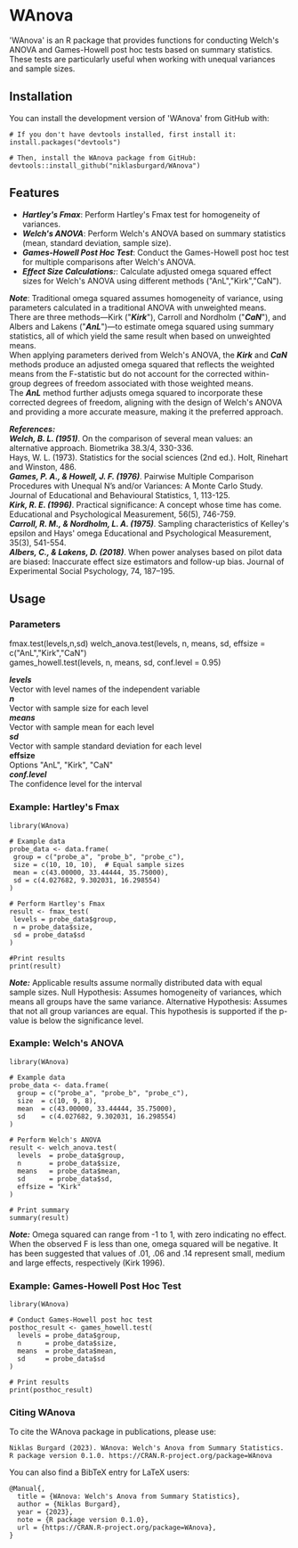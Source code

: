 # WAnova

'WAnova' is an R package that provides functions for conducting Welch's ANOVA and Games-Howell post hoc tests based on summary statistics. These tests are particularly useful when working with unequal variances and sample sizes.

## Installation

You can install the development version of 'WAnova' from GitHub with:
```
# If you don't have devtools installed, first install it:
install.packages("devtools")

# Then, install the WAnova package from GitHub:
devtools::install_github("niklasburgard/WAnova")
```

## Features

+ ***Hartley's Fmax***: Perform Hartley's Fmax test for homogeneity of variances.
+ ***Welch's ANOVA***: Perform Welch's ANOVA based on summary statistics (mean, standard deviation, sample size).
+ ***Games-Howell Post Hoc Test***: Conduct the Games-Howell post hoc test for multiple comparisons after Welch's ANOVA.
+ ***Effect Size Calculations:***: Calculate adjusted omega squared effect sizes for Welch's ANOVA using different methods ("AnL","Kirk","CaN").

***Note***: Traditional omega squared assumes homogeneity of variance, using parameters calculated in a traditional ANOVA with unweighted means. There are three methods—Kirk ("***Kirk***"), Carroll and Nordholm ("***CaN***"), and Albers and Lakens ("***AnL***")—to estimate omega squared using summary statistics, all of which yield the same result when based on unweighted means.  
When applying parameters derived from Welch's ANOVA, the ***Kirk*** and ***CaN*** methods produce an adjusted omega squared that reflects the weighted means from the F-statistic but do not account for the corrected within-group degrees of freedom associated with those weighted means.  
The ***AnL*** method further adjusts omega squared to incorporate these corrected degrees of freedom, aligning with the design of Welch's ANOVA and providing a more accurate measure, making it the preferred approach.

***References:***  
***Welch, B. L. (1951)***. On the comparison of several mean values: an alternative approach. Biometrika 38.3/4, 330-336.  
Hays, W. L. (1973). Statistics for the social sciences (2nd ed.). Holt, Rinehart and Winston, 486.  
***Games, P. A., & Howell, J. F. (1976)***. Pairwise Multiple Comparison Procedures with Unequal N’s and/or Variances: A Monte Carlo Study. Journal of Educational and Behavioural Statistics, 1, 113-125.  
***Kirk, R. E. (1996)***. Practical significance: A concept whose time has come. Educational and Psychological Measurement, 56(5), 746-759.  
***Carroll, R. M., & Nordholm, L. A. (1975)***. Sampling characteristics of Kelley's epsilon and Hays' omega Educational and Psychological Measurement, 35(3), 541-554.  
***Albers, C., & Lakens, D. (2018)***. When power analyses based on pilot data are biased: Inaccurate effect size estimators and follow-up bias. Journal of Experimental Social Psychology, 74, 187–195.

## Usage

### Parameters

fmax.test(levels,n,sd)
welch_anova.test(levels, n, means, sd, effsize = c("AnL","Kirk","CaN")  
games_howell.test(levels, n, means, sd, conf.level = 0.95)

***levels***  
Vector with level names of the independent variable  
***n***  
Vector with sample size for each level  
***means***  
Vector with sample mean for each level  
***sd***  
Vector with sample standard deviation for each level  
**effsize**  
Options "AnL", "Kirk", "CaN"  
***conf.level***  
The confidence level for the interval

### Example: Hartley's Fmax
```
library(WAnova)

# Example data
probe_data <- data.frame(
 group = c("probe_a", "probe_b", "probe_c"),
 size = c(10, 10, 10),  # Equal sample sizes
 mean = c(43.00000, 33.44444, 35.75000),
 sd = c(4.027682, 9.302031, 16.298554)
)

# Perform Hartley's Fmax
result <- fmax_test(
 levels = probe_data$group,
 n = probe_data$size,
 sd = probe_data$sd
)

#Print results
print(result)
```
***Note:*** Applicable results assume normally distributed data with equal sample sizes.
Null Hypothesis: Assumes homogeneity of variances, which means all groups have the same variance.
Alternative Hypothesis: Assumes that not all group variances are equal. This hypothesis is
supported if the p-value is below the significance level.

### Example: Welch's ANOVA
```
library(WAnova)

# Example data
probe_data <- data.frame(
  group = c("probe_a", "probe_b", "probe_c"),
  size  = c(10, 9, 8),
  mean  = c(43.00000, 33.44444, 35.75000),
  sd    = c(4.027682, 9.302031, 16.298554)
)

# Perform Welch's ANOVA
result <- welch_anova.test(
  levels  = probe_data$group,
  n       = probe_data$size,
  means   = probe_data$mean,
  sd      = probe_data$sd,
  effsize = "Kirk"
)

# Print summary
summary(result)
```
***Note:*** Omega squared can range from -1 to 1, with zero indicating no effect. When the observed F is less than one, omega squared will be negative. It has been suggested that values of .01, .06 and .14 represent small, medium and large effects, respectively (Kirk 1996).



### Example: Games-Howell Post Hoc Test
```
library(WAnova)

# Conduct Games-Howell post hoc test
posthoc_result <- games_howell.test(
  levels = probe_data$group,
  n      = probe_data$size,
  means  = probe_data$mean,
  sd     = probe_data$sd
)

# Print results
print(posthoc_result)
```

### Citing WAnova

To cite the WAnova package in publications, please use:
```
Niklas Burgard (2023). WAnova: Welch's Anova from Summary Statistics. R package version 0.1.0. https://CRAN.R-project.org/package=WAnova
```
You can also find a BibTeX entry for LaTeX users:
```
@Manual{,
  title = {WAnova: Welch's Anova from Summary Statistics},
  author = {Niklas Burgard},
  year = {2023},
  note = {R package version 0.1.0},
  url = {https://CRAN.R-project.org/package=WAnova},
}
```
